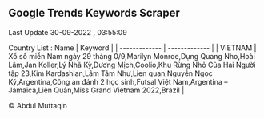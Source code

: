 

## Google Trends Keywords Scraper 
 
Last Update 30-09-2022 , 03:55:09

Country List :
 Name  | Keyword |
| ------------- | ------------- |
| VIETNAM | Xổ số miền Nam ngày 29 tháng 0/9,Marilyn Monroe,Dụng Quang Nho,Hoài Lâm,Jan Koller,Lý Nhã Kỳ,Dương Mịch,Coolio,Khu Rừng Nhỏ Của Hai Người tập 23,Kim Kardashian,Lâm Tâm Như,Lien quan,Nguyễn Ngọc Ký,Argentina,Công an đánh 2 học sinh,Futsal Việt Nam,Argentina – Jamaica,Liên Quân,Miss Grand Vietnam 2022,Brazil |



© Abdul Muttaqin 
